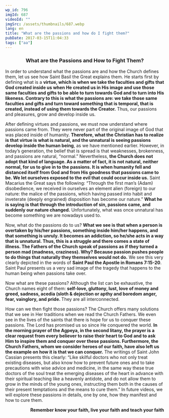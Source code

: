 ```yaml
---
wp_id: 796
imgId: 687
videoId: ""
imgSrc: /assets/thumbnails/687.webp
lang: en
title: "What are the passions and how do I fight them?"
pubDate: 2017-03-15T11:04:33
tags: ["aa"]
---
```


<h3 style="text-align: center;"><strong>What are the Passions and How to Fight Them?</strong></h3>
<p>In order to understand what the passions are and how the Church defines them, let us see how Saint Basil the Great explains them. He starts first by defining what is a <strong>virtue, which is when we take the faculties and gifts that God created inside us when He created us in His image and use those same faculties and gifts to be able to turn towards God and to turn into His likeness. Contrary to this is what the passions are: we take those same faculties and gifts and turn toward something that is temporal, that is created, instead of using them towards the Creator.</strong> Thus, our passions and pleasures, grow and develop inside us.</p>
<p>After defining virtues and passions, we must now understand where passions came from. They were never part of the original image of God that was placed inside of humanity. <strong>Therefore, what the Christian has to realize is that virtue is what is natural, and the unnatural is seeing passions develop inside the human being</strong>, as we have mentioned earlier. However, in today’s generation, the belief that is spread is that weaknesses, brokenness, and passions are natural, “normal.” Nevertheless, <strong>the Church does not adopt that kind of language. As a matter of fact, it is not natural, neither normal, for us to give in to the passions. It is when humanity fell and distanced itself from God and from His goodness that passions came to be. We let ourselves exposed to the evil that could occur inside us.</strong> Saint Macarius the Great says the following: “Through the first man’s (Adam) disobedience, we received in ourselves an element alien (foreign) to our nature: the malice of the passions, which having passed into habit and inveterate (deeply engrained) disposition has become our nature.” <strong>What he is saying is that through the introduction of sin, passions came, and suddenly our nature changed.</strong> Unfortunately, what was once unnatural has become something we are nowadays used to.</p>
<p>Now, what do the passions do to us? <strong>What we see is that when a person is overtaken by his/her passions, something inside him/her happens, and that something is unruly. It becomes an addiction, so he/she acts in a way that is unnatural. Thus, this is a struggle and there comes a state of illness. The Fathers of the Church speak of passions as if they turned a person mad (madness, craziness). Why? Because passion pushes people to do things that naturally they themselves would not do.</strong> We see this very clearly depicted in the words of <strong>Saint Paul the Apostle in Romans 7:15-20</strong>. Saint Paul presents us a very sad image of the tragedy that happens to the human being when passions take over.</p>
<p>Now what are these passions? Although the list can be exhaustive, the Church names eight of them: <strong>self-love, gluttony, lust, love of money and greed, sadness, acedia (sloth &amp; dejection or apthy and boredom anger, fear, vainglory, and pride. </strong>They are all interconnected.</p>
<p>How can we then fight those passions? The Church offers many solutions that we see in Her traditions when we read the Church Fathers. We even see in the lives of the saints that there is hope for us to conquer these passions. The Lord has promised us so since He conquered the world. <strong>In the morning prayer of the Agpeya, in the second litany, the prayer is a clear request from every believer to raise their heart to God and to ask Him to inspire them and conquer over these passions. Furthermore, the Church Fathers, whom we consider heroes of our faith, have also left us the example on how it is that we can conquer.</strong> The writings of Saint John Cassian presents this clearly: “Like skilful doctors who not only treat existing diseases, but also know how to prevent future ones and to take precautions with wise advice and medicine, in the same way these true doctors of the soul treat the emerging diseases of the heart in advance with their spiritual teaching like a heavenly antidote, and do not allow them to grow in the minds of the young ones, instructing them both in the causes of their present temptations and the means to cure them.” In future videos, we will explore these passions in details, one by one, how they manifest and how to cure them.</p>
<p><strong>                        Remember know your faith, live your faith and teach your faith<br />
</strong></p>
